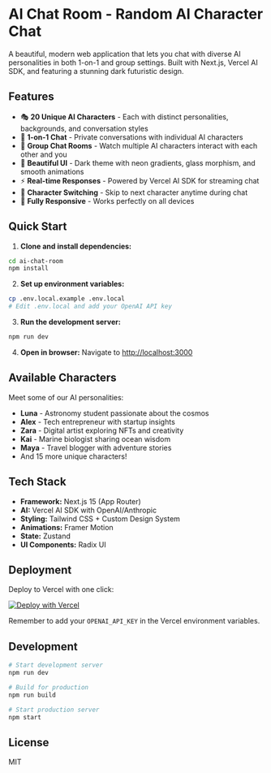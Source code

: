 # AI Chat Room - Random AI Character Chat

A beautiful, modern web application that lets you chat with diverse AI personalities in both 1-on-1 and group settings. Built with Next.js, Vercel AI SDK, and featuring a stunning dark futuristic design.

## Features

- 🎭 **20 Unique AI Characters** - Each with distinct personalities, backgrounds, and conversation styles
- 💬 **1-on-1 Chat** - Private conversations with individual AI characters
- 👥 **Group Chat Rooms** - Watch multiple AI characters interact with each other and you
- 🎨 **Beautiful UI** - Dark theme with neon gradients, glass morphism, and smooth animations
- ⚡ **Real-time Responses** - Powered by Vercel AI SDK for streaming chat
- 🔄 **Character Switching** - Skip to next character anytime during chat
- 📱 **Fully Responsive** - Works perfectly on all devices

## Quick Start

1. **Clone and install dependencies:**
```bash
cd ai-chat-room
npm install
```

2. **Set up environment variables:**
```bash
cp .env.local.example .env.local
# Edit .env.local and add your OpenAI API key
```

3. **Run the development server:**
```bash
npm run dev
```

4. **Open in browser:**
Navigate to [http://localhost:3000](http://localhost:3000)

## Available Characters

Meet some of our AI personalities:
- **Luna** - Astronomy student passionate about the cosmos
- **Alex** - Tech entrepreneur with startup insights
- **Zara** - Digital artist exploring NFTs and creativity
- **Kai** - Marine biologist sharing ocean wisdom
- **Maya** - Travel blogger with adventure stories
- And 15 more unique characters!

## Tech Stack

- **Framework:** Next.js 15 (App Router)
- **AI:** Vercel AI SDK with OpenAI/Anthropic
- **Styling:** Tailwind CSS + Custom Design System
- **Animations:** Framer Motion
- **State:** Zustand
- **UI Components:** Radix UI

## Deployment

Deploy to Vercel with one click:

[![Deploy with Vercel](https://vercel.com/button)](https://vercel.com/new/clone?repository-url=https://github.com/yourusername/ai-chat-room)

Remember to add your `OPENAI_API_KEY` in the Vercel environment variables.

## Development

```bash
# Start development server
npm run dev

# Build for production
npm run build

# Start production server
npm start
```

## License

MIT
